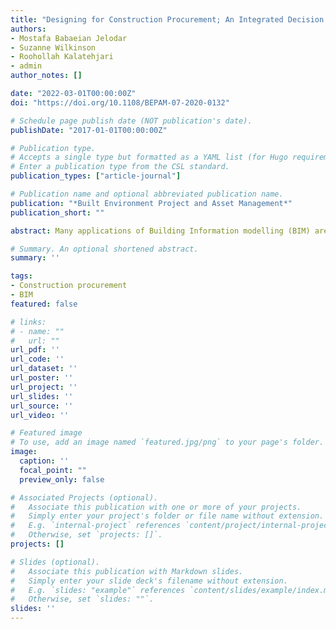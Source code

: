 ```yaml
---
title: "Designing for Construction Procurement; An Integrated Decision Support System for Building Information Modelling"
authors:
- Mostafa Babaeian Jelodar
- Suzanne Wilkinson
- Roohollah Kalatehjari
- admin
author_notes: []

date: "2022-03-01T00:00:00Z"
doi: "https://doi.org/10.1108/BEPAM-07-2020-0132"

# Schedule page publish date (NOT publication's date).
publishDate: "2017-01-01T00:00:00Z"

# Publication type.
# Accepts a single type but formatted as a YAML list (for Hugo requirements).
# Enter a publication type from the CSL standard.
publication_types: ["article-journal"]

# Publication name and optional abbreviated publication name.
publication: "*Built Environment Project and Asset Management*"
publication_short: ""

abstract: Many applications of Building Information modelling (BIM) are already integrated into project management processes. However, the construction industry is suffering from poor decision-making, especially during procurement where fundamental decisions are made. To make the best decisions at earlier project stages, such as design, large amount of information needs to be processed and classified. Therefore, this study seeks to create a Decision Support System (DSS) for construction procurement through the application of existing informatics infrastructure and BIM applications. Literature review expert interviews and case studies with complex procurement considerations were used to identify and validate attributes and criterions for procurement decision-making. Accordingly, Multi-Attribute Utility Theory (MAUT) methodology was used and mathematical models were driven as the foundation for a DSS. Five major criterions of time, cost, relationship quality, sustainability and quality of work performed was identified for complex construction procurement decision-making. Accordingly, a DSS structure and mathematical model was proposed. Based on this a model architecture was developed for the integration of the DSS into Autodesk Revit as a BIM platform, and assist in pre-contract decision-making. The results can be used in pre-contract selection processes via currently used BIM applications. The model architecture can integrate DSS outputs to nD models, cloud systems and potentially virtual reality facilities to facilitate better construction operations and smarter more automated processes. This study formulates and captures complex and unstructured information on construction procurement into a practical DSS model. The study provides a link to integrate solutions with already available platforms and technologies. The study also introduces the concept of designing for procurement; which can be expanded to other challenging decisions during construction.

# Summary. An optional shortened abstract.
summary: ''

tags:
- Construction procurement
- BIM
featured: false

# links:
# - name: ""
#   url: ""
url_pdf: ''
url_code: ''
url_dataset: ''
url_poster: ''
url_project: ''
url_slides: ''
url_source: ''
url_video: ''

# Featured image
# To use, add an image named `featured.jpg/png` to your page's folder. 
image:
  caption: ''
  focal_point: ""
  preview_only: false

# Associated Projects (optional).
#   Associate this publication with one or more of your projects.
#   Simply enter your project's folder or file name without extension.
#   E.g. `internal-project` references `content/project/internal-project/index.md`.
#   Otherwise, set `projects: []`.
projects: []

# Slides (optional).
#   Associate this publication with Markdown slides.
#   Simply enter your slide deck's filename without extension.
#   E.g. `slides: "example"` references `content/slides/example/index.md`.
#   Otherwise, set `slides: ""`.
slides: ''
---
```


